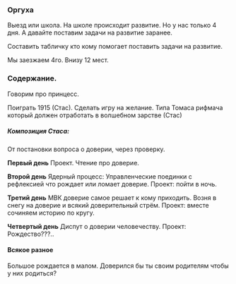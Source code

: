 ### Оргуха
Выезд или школа. 
На школе происходит развитие. Но у нас только 4 дня.
А давайте поставим задачи на развитие заранее.

Составить табличку кто кому помогает поставить задачи на развитие.

Мы заезжаем 4го. 
Внизу 12 мест.

### Содержание.

Говорим про принцесс.

Поиграть 1915 (Стас).
Сделать игру на желание. Типа Томаса рифмача который должен отработать в волшебном зарстве (Стас)

##### Композиция Стаса:
От постановки вопроса о доверии, через проверку.

**Первый день**
Проект. Чтение про доверие.

**Второй день**
Ядерный процесс: Управленческие поединки с рефлексией что рождает или ломает доверие.
Проект: пойти в ночь.

**Третий день**
МВК доверие самое решает к кому приходить.
Возня в снегу на доверие и всякий доверительный стрём.
Проект: вместе сочиняем историю по кругу.

**Четвертый день**
Диспут о доверии человечеству.
Проект: Рождество???..

#### Всякое разное
Большое рождается в малом.
Доверился бы ты своим родителям чтобы у них родиться?


